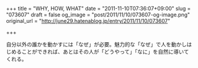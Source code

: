 +++
title = "WHY, HOW, WHAT"
date = "2011-11-10T07:36:07+09:00"
slug = "073607"
draft = false
og_image = "post/2011/11/10/073607-og-image.png"
original_url = "http://june29.hatenablog.jp/entry/2011/11/10/073607"

+++

<p>自分以外の誰かを動かすには「なぜ」が必要。魅力的な「なぜ」で人を動かしはじめることができれば、あとはその人が「どうやって」「なに」を自然に導いてくれる。</p>

